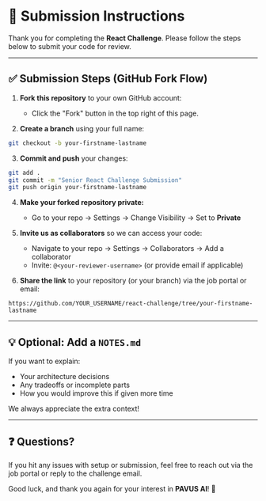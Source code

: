 # 🚀 Submission Instructions

Thank you for completing the **React Challenge**. Please follow the steps below to submit your code for review.

---

## ✅ Submission Steps (GitHub Fork Flow)

1. **Fork this repository** to your own GitHub account:
   - Click the "Fork" button in the top right of this page.

2. **Create a branch** using your full name:
```bash
git checkout -b your-firstname-lastname
```

3. **Commit and push** your changes:
```bash
git add .
git commit -m "Senior React Challenge Submission"
git push origin your-firstname-lastname
```

4. **Make your forked repository private:**
   - Go to your repo → Settings → Change Visibility → Set to **Private**

5. **Invite us as collaborators** so we can access your code:
   - Navigate to your repo → Settings → Collaborators → Add a collaborator
   - Invite: `@<your-reviewer-username>` (or provide email if applicable)

6. **Share the link** to your repository (or your branch) via the job portal or email:
```
https://github.com/YOUR_USERNAME/react-challenge/tree/your-firstname-lastname
```

---

## 💡 Optional: Add a `NOTES.md`
If you want to explain:
- Your architecture decisions
- Any tradeoffs or incomplete parts
- How you would improve this if given more time

We always appreciate the extra context!

---

## ❓ Questions?
If you hit any issues with setup or submission, feel free to reach out via the job portal or reply to the challenge email.

Good luck, and thank you again for your interest in **PAVUS AI**! 🙌
